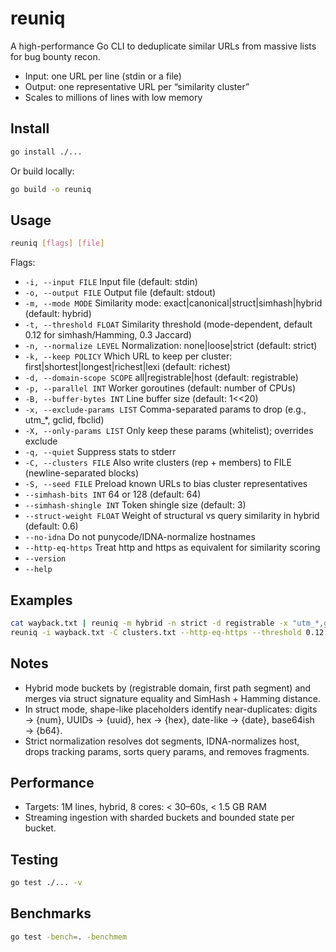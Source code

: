 # reuniq

A high-performance Go CLI to deduplicate similar URLs from massive lists for bug bounty recon.

- Input: one URL per line (stdin or a file)
- Output: one representative URL per “similarity cluster”
- Scales to millions of lines with low memory

## Install

```bash
go install ./...
```

Or build locally:

```bash
go build -o reuniq
```

## Usage

```bash
reuniq [flags] [file]
```

Flags:
- `-i, --input FILE` Input file (default: stdin)
- `-o, --output FILE` Output file (default: stdout)
- `-m, --mode MODE` Similarity mode: exact|canonical|struct|simhash|hybrid (default: hybrid)
- `-t, --threshold FLOAT` Similarity threshold (mode-dependent, default 0.12 for simhash/Hamming, 0.3 Jaccard)
- `-n, --normalize LEVEL` Normalization: none|loose|strict (default: strict)
- `-k, --keep POLICY` Which URL to keep per cluster: first|shortest|longest|richest|lexi (default: richest)
- `-d, --domain-scope SCOPE` all|registrable|host (default: registrable)
- `-p, --parallel INT` Worker goroutines (default: number of CPUs)
- `-B, --buffer-bytes INT` Line buffer size (default: 1<<20)
- `-x, --exclude-params LIST` Comma-separated params to drop (e.g., utm_*, gclid, fbclid)
- `-X, --only-params LIST` Only keep these params (whitelist); overrides exclude
- `-q, --quiet` Suppress stats to stderr
- `-C, --clusters FILE` Also write clusters (rep + members) to FILE (newline-separated blocks)
- `-S, --seed FILE` Preload known URLs to bias cluster representatives
- `--simhash-bits INT` 64 or 128 (default: 64)
- `--simhash-shingle INT` Token shingle size (default: 3)
- `--struct-weight FLOAT` Weight of structural vs query similarity in hybrid (default: 0.6)
- `--no-idna` Do not punycode/IDNA-normalize hostnames
- `--http-eq-https` Treat http and https as equivalent for similarity scoring
- `--version`
- `--help`

## Examples

```bash
cat wayback.txt | reuniq -m hybrid -n strict -d registrable -x "utm_*,gclid,fbclid,_ga" -p 8 > unique.txt
reuniq -i wayback.txt -C clusters.txt --http-eq-https --threshold 0.12
```

## Notes
- Hybrid mode buckets by (registrable domain, first path segment) and merges via struct signature equality and SimHash + Hamming distance.
- In struct mode, shape-like placeholders identify near-duplicates: digits → {num}, UUIDs → {uuid}, hex → {hex}, date-like → {date}, base64ish → {b64}.
- Strict normalization resolves dot segments, IDNA-normalizes host, drops tracking params, sorts query params, and removes fragments.

## Performance
- Targets: 1M lines, hybrid, 8 cores: < 30–60s, < 1.5 GB RAM
- Streaming ingestion with sharded buckets and bounded state per bucket.

## Testing

```bash
go test ./... -v
```

## Benchmarks

```bash
go test -bench=. -benchmem
``` 